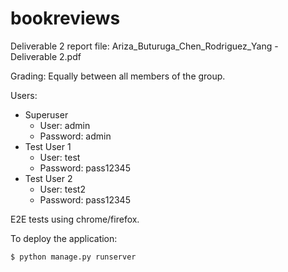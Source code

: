 # bookreviews
Deliverable 2 report file: Ariza_Buturuga_Chen_Rodriguez_Yang - Deliverable 2.pdf

Grading: Equally between all members of the group.

Users:
- Superuser
    * User:  admin
    * Password:  admin
- Test User 1
    * User:  test
    * Password:  pass12345
- Test User 2
    * User:  test2
    * Password:  pass12345

E2E tests using chrome/firefox.

To deploy the application:
```shell script
$ python manage.py runserver
